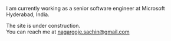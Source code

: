 

I am currently working as a senior software engineer at Microsoft Hyderabad, India.

The site is under construction.   
You can reach me at nagargoje.sachin@gmail.com
